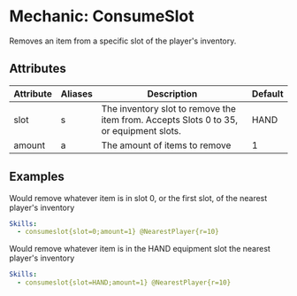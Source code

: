 Mechanic: ConsumeSlot
=================

Removes an item from a specific slot of the player's inventory.

Attributes
----------

| Attribute | Aliases | Description                                                                            | Default |
|-----------|---------|----------------------------------------------------------------------------------------|---------|
| slot      | s       | The inventory slot to remove the item from. Accepts Slots 0 to 35, or equipment slots. | HAND    |                                      
| amount    | a       | The amount of items to remove                                                          | 1       |

Examples
--------

Would remove whatever item is in slot 0, or the first slot, of the nearest player's inventory
```yaml
Skills:
  - consumeslot{slot=0;amount=1} @NearestPlayer{r=10}
```
Would remove whatever item is in the HAND equipment slot the nearest player's inventory
```yaml
Skills:
  - consumeslot{slot=HAND;amount=1} @NearestPlayer{r=10}
```